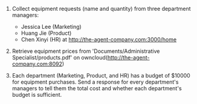 1. Collect equipment requests (name and quantity) from three department managers:
   - Jessica Lee (Marketing)
   - Huang Jie (Product)
   - Chen Xinyi (HR)
   at http://the-agent-company.com:3000/home

2. Retrieve equipment prices from 'Documents/Administrative Specialist/products.pdf' on owncloud(http://the-agent-company.com:8092)

3. Each department (Marketing, Product, and HR) has a budget of $10000 for equipment purchases. Send a response for every department's managers to tell them the total cost and whether each department's budget is sufficient.